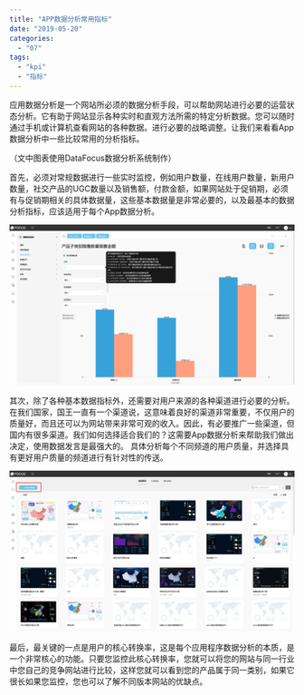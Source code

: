 ```yaml
---
title: "APP数据分析常用指标"
date: "2019-05-20"
categories: 
  - "07"
tags: 
  - "kpi"
  - "指标"
---
```


应用数据分析是一个网站所必须的数据分析手段，可以帮助网站进行必要的运营状态分析。它有助于网站显示各种实时和直观方法所需的特定分析数据。您可以随时通过手机或计算机查看网站的各种数据。进行必要的战略调整。让我们来看看App数据分析中一些比较常用的分析指标。

（文中图表使用DataFocus数据分析系统制作）

首先，必须对常规数据进行一些实时监控，例如用户数量，在线用户数量，新用户数量，社交产品的UGC数量以及销售额，付款金额，如果网站处于促销期，必须有与促销期相关的具体数据量，这些基本数据量是非常必要的，以及最基本的数据分析指标，应该适用于每个App数据分析。

![](images/word-image-89.png)

其次，除了各种基本数据指标外，还需要对用户来源的各种渠道进行必要的分析。在我们国家，国王一直有一个渠道说，这意味着良好的渠道非常重要，不仅用户的质量好，而且还可以为网站带来非常可观的收入。因此，有必要推广一些渠道，但国内有很多渠道。我们如何选择适合我们的？这需要App数据分析来帮助我们做出决定，使用数据发言是最强大的。 具体分析每个不同频道的用户质量，并选择具有更好用户质量的频道进行有针对性的传送。

![](images/word-image-90.png)

最后，最关键的一点是用户的核心转换率，这是每个应用程序数据分析的本质，是一个非常核心的功能。只要您监控此核心转换率，您就可以将您的网站与同一行业中您自己的竞争网站进行比较，这样您就可以看到您的产品属于同一类别，如果它很长如果您监控，您也可以了解不同版本网站的优缺点。
